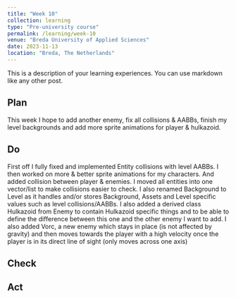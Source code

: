 ```yaml
---
title: "Week 10"
collection: learning
type: "Pre-university course"
permalink: /learning/week-10
venue: "Breda University of Applied Sciences"
date: 2023-11-13
location: "Breda, The Netherlands"
---
```


This is a description of your learning experiences. You can use markdown like any other post.

## Plan

<!---
NOTE: Fill this section in at the beginning of the week!

What do you plan to do this week? What new knowledge do you want to acquire? Do you want to follow any of the learning units for the course? Do you want to work on the assignment for the course? How much time do you estimate you will spend on these tasks?
-->

This week I hope to add another enemy, fix all collisions & AABBs, finish my level backgrounds and add more sprite animations for player & hulkazoid. 

## Do

<!---
NOTE: Fill this in during the week.

What were you actually able to accomplish? Was it more or less than what you planned? Was the amount of time you thought you would spend on it accurate? If not, what took longer than you thought it would?

Provide as much context as possible. Use code snippets or take screenshots of what you were able to accomplish. Please provide references to any additional sources of information that helped you.
-->

First off I fully fixed and implemented Entity collisions with level AABBs. I then worked on more & better sprite animations for my characters. And added collision between player & enemies. I moved all entities into one vector/list to make collisions easier to check. I also renamed Background to Level as it handles and/or stores Background, Assets and Level specific values such as level collisions/AABBs. I also added a derived class Hulkazoid from Enemy to contain Hulkazoid specific things and to be able to define the difference between this one and the other enemy I want to add. I also added Vorc, a new enemy which stays in place (is not affected by gravity) and then moves towards the player with a high velocity once the player is in its direct line of sight (only moves across one axis)

## Check

<!--- 
Note: Fill this in at the end of the week.

What went well? What didn't go so well? What was the most important thing you learned this week?

Did you receive any feedback from the lecturer or your peers? If so, what was that feedback? Were you able to incorporate that feedback?

Did you give anyone else feedback? Who did you give feedback to? How did they respond to your feedback?

NOTE: Any source of feedback is feedback!
-->

## Act

<!---
Note: Fill this in at the end of the week.

What action points can you identify from this week? What would you like to improve? What would you like to continue to strengthen?

If your planned time estimates were not accurate, what would you do to improve them?
-->